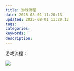 ```yaml
---
title: 游戏流程
date: 2025-08-01 11:20:13
updated: 2025-08-01 11:20:13
tags:
categories:
keywords:
description:
---
```


游戏流程：




[![](https://mermaid.ink/img/pako:eNqlV1tPG0cU_iureahaCVPsxRAs6tYQJ4qERQV9absVGu8O9gp71t2LGpcgJRIQSMNFVUiryG0TpQ08JMBLW9KI9M-wi_kXPbPjvS_GqE_2nDnnO2fPfZaRrCkEFVAmk5GorNFFtVaQqCCYddIkBUHB-hI7NnBbs0x2rulEoi73YkP7Tq5j3RS-uMl4BGHehNOHX0vI_SOhbz4SMpmiQLOfLQNClTQKgoQmjRamgmG2G-QTSZLAgIamF9i_4tzsl6WZhXLl8ztz5YXbpUp5fuE2bpIKprhG9GHZmPyYCRclJKxwjbN0jjQINsgcMTRLlwkoT9Amq3qxu__S3v7B_n3f3l7r_rnq_LMbUJ2TE2djh1PBaNfmi4ePnCfvOQ0ww0dg4co5UaUqpzsna_bW3sXa1vnpofP04dm7v3zBPjxcYcwvVSwv1XTNokqGu6fY-6RbaoMETmCGdo_e2TtPLx5s2dvrHJerxFX78RoY0Pfe_5QZDSsM26jgFgiFjz0_Ob_uwleEbS66UhWrYaqtBpkCY0GgJxyjMgx7Y90-2bcfPe-enuIqo3CjnKMdoF907ndfPeC3589WcTViWgzOVe78fGTvvgIJ-2h9WULh46cS6uVHmMrcfN75zbf8lq41K6Sp6e2S0aay99lRqm9GHAkOESTmrjiOT4v6OarBRylTWW-3TFWjPYiAEJEPyK5oStEEHMwCQLuSx1dwJSf3_fO3ztYheOLixz-6239Dgjl7x0ABVZdd9dPgFWpQ6Ok2J_m8TCwpCnONSms8RUA-TmKsHwjnbzbt92tO57Wz-dZ5_cLZvO90NktTUAs89-zDx84Gq_jBGP2vimtzrTo72YK04e3FOXhh__ITJGqSGKRr8o6lGpB4qR8e26d7zpuXdufArxTe0kpTrNT73fuWpuvw0jkVgzNfrsO793VMa82mRoOWEDl7MaP5AcfCLC3fNXUsm35D5x0Qeki6QB8sXOWNmIcvMU_YuAnMDp0Co_120LBwd_UZZAjvPv6RhTMctpREnrEwyxZIYZUa5jAkzzzBulz3k_faMuE-5VsSDmwy7LkrkvHaNkQclKIvbE7Ytb1JHgvyLRg3Rt2d56k3_hCysNcP7lDVdFcP1kBTyEEbTbl0wcpUYfsL_LDthTMP1gnC0wX8Em5DsQgNjheeMbER6HedkOvDoef3NMtggs-brhN5KbkxpZGDWk655JHODVi_Z6f_nj85AKPsznFv94rXHY0kBxUHROb7G8e8d08hVauWhBbDxZhYDsOrHAf6X-vY1fueq6_vVtYzNJb1aZXAtig-cEGjt1rFttSEULC29Da8sJ-8ECSkwnHynJlaY5wvn47SK91-HcIDj84M3tsu2S0ua7Mp-0JkC_P3s0FCXjIMYnJzpnWCTcigby1imNH4X8MK91lk1HEL3lk6kc2V67SHQFRRcdNL9XwqoluoKdxigoyGUE1XFVRYxA2DDKEm0ZuYndEyk5GQ-yyUECtLhSxi6EkSkugKyIEPvtK0JiqYugWS4Lpa3cexWgo47KYKr0fc9Kk6oTBKpsHJJipkJ0QXBBWW0V1UEEVxeEzMT-Sy4yP50VHxxhBqo0JGzA-PiyMikMZzuYnxnLgyhL531WaHRyay2bHxG6PixOhYbmRsCBFFNTW9wh-47jt35T8lHFGm?type=png)](https://mermaid-live.nodejs.cn/edit#pako:eNqlV1tPG0cU_iureahaCVPsxRAs6tYQJ4qERQV9absVGu8O9gp71t2LGpcgJRIQSMNFVUiryG0TpQ08JMBLW9KI9M-wi_kXPbPjvS_GqE_2nDnnO2fPfZaRrCkEFVAmk5GorNFFtVaQqCCYddIkBUHB-hI7NnBbs0x2rulEoi73YkP7Tq5j3RS-uMl4BGHehNOHX0vI_SOhbz4SMpmiQLOfLQNClTQKgoQmjRamgmG2G-QTSZLAgIamF9i_4tzsl6WZhXLl8ztz5YXbpUp5fuE2bpIKprhG9GHZmPyYCRclJKxwjbN0jjQINsgcMTRLlwkoT9Amq3qxu__S3v7B_n3f3l7r_rnq_LMbUJ2TE2djh1PBaNfmi4ePnCfvOQ0ww0dg4co5UaUqpzsna_bW3sXa1vnpofP04dm7v3zBPjxcYcwvVSwv1XTNokqGu6fY-6RbaoMETmCGdo_e2TtPLx5s2dvrHJerxFX78RoY0Pfe_5QZDSsM26jgFgiFjz0_Ob_uwleEbS66UhWrYaqtBpkCY0GgJxyjMgx7Y90-2bcfPe-enuIqo3CjnKMdoF907ndfPeC3589WcTViWgzOVe78fGTvvgIJ-2h9WULh46cS6uVHmMrcfN75zbf8lq41K6Sp6e2S0aay99lRqm9GHAkOESTmrjiOT4v6OarBRylTWW-3TFWjPYiAEJEPyK5oStEEHMwCQLuSx1dwJSf3_fO3ztYheOLixz-6239Dgjl7x0ABVZdd9dPgFWpQ6Ok2J_m8TCwpCnONSms8RUA-TmKsHwjnbzbt92tO57Wz-dZ5_cLZvO90NktTUAs89-zDx84Gq_jBGP2vimtzrTo72YK04e3FOXhh__ITJGqSGKRr8o6lGpB4qR8e26d7zpuXdufArxTe0kpTrNT73fuWpuvw0jkVgzNfrsO793VMa82mRoOWEDl7MaP5AcfCLC3fNXUsm35D5x0Qeki6QB8sXOWNmIcvMU_YuAnMDp0Co_120LBwd_UZZAjvPv6RhTMctpREnrEwyxZIYZUa5jAkzzzBulz3k_faMuE-5VsSDmwy7LkrkvHaNkQclKIvbE7Ytb1JHgvyLRg3Rt2d56k3_hCysNcP7lDVdFcP1kBTyEEbTbl0wcpUYfsL_LDthTMP1gnC0wX8Em5DsQgNjheeMbER6HedkOvDoef3NMtggs-brhN5KbkxpZGDWk655JHODVi_Z6f_nj85AKPsznFv94rXHY0kBxUHROb7G8e8d08hVauWhBbDxZhYDsOrHAf6X-vY1fueq6_vVtYzNJb1aZXAtig-cEGjt1rFttSEULC29Da8sJ-8ECSkwnHynJlaY5wvn47SK91-HcIDj84M3tsu2S0ua7Mp-0JkC_P3s0FCXjIMYnJzpnWCTcigby1imNH4X8MK91lk1HEL3lk6kc2V67SHQFRRcdNL9XwqoluoKdxigoyGUE1XFVRYxA2DDKEm0ZuYndEyk5GQ-yyUECtLhSxi6EkSkugKyIEPvtK0JiqYugWS4Lpa3cexWgo47KYKr0fc9Kk6oTBKpsHJJipkJ0QXBBWW0V1UEEVxeEzMT-Sy4yP50VHxxhBqo0JGzA-PiyMikMZzuYnxnLgyhL531WaHRyay2bHxG6PixOhYbmRsCBFFNTW9wh-47jt35T8lHFGm)
